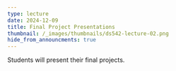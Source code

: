 ```yaml
---
type: lecture
date: 2024-12-09
title: Final Project Presentations
thumbnail: /_images/thumbnails/ds542-lecture-02.png
hide_from_announcments: true
---
```

Students will present their final projects.
